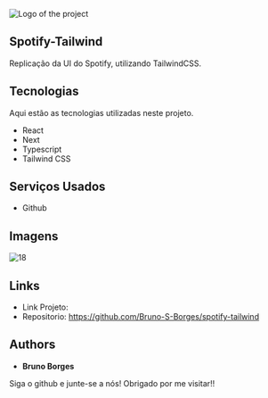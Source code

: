 ![Logo of the project](https://user-images.githubusercontent.com/99930668/236655712-1733fd18-21f9-4112-acad-bb2f068f7eff.png)


## Spotify-Tailwind
Replicação da UI do Spotify, utilizando TailwindCSS.

## Tecnologias

Aqui estão as tecnologias utilizadas neste projeto.

* React
* Next
* Typescript
* Tailwind CSS

## Serviços Usados

* Github

## Imagens

![18](https://user-images.githubusercontent.com/99930668/236655783-dae099b2-bd76-4028-a583-71958ca9ff5d.JPG)

## Links
  - Link Projeto: 
  - Repositorio: https://github.com/Bruno-S-Borges/spotify-tailwind

  ## Authors

  * **Bruno Borges** 

  Siga o github e junte-se a nós!
  Obrigado por me visitar!!
